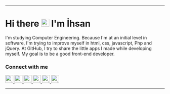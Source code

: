 <hr>

<h1> Hi there <a rel="nofollow"><img src="https://camo.githubusercontent.com/e8e7b06ecf583bc040eb60e44eb5b8e0ecc5421320a92929ce21522dbc34c891/68747470733a2f2f6d656469612e67697068792e636f6d2f6d656469612f6876524a434c467a6361737252346961377a2f67697068792e676966" width="25px" data-canonical-src="https://media.giphy.com/media/hvRJCLFzcasrR4ia7z/giphy.gif" style="max-width:100%;"></a> I'm İhsan </h1>

  <p> I'm studying Computer Engineering. Because I'm at an initial level in software, I'm trying to improve myself in html, css, javascript, Php and jQuery. At GitHub, I try to share the little apps I made while developing myself. My goal is to be a good front-end developer. </p>
  
  <h3> Connect with me  </h3>
  
  <p> 
  <a href="https://mail.google.com/ddcihsan@gmail.com" rel="nofollow">
  <img alt="guilyx | mail" width=25px" padding="15px" src="https://image.flaticon.com/icons/png/512/2965/2965306.png" style="max-width:100%;">
  </a>
  <a href="https://www.instagram.com/ihsan.ddc/?hl=tr" rel="nofollow">
  <img alt="guilyx | instagram" width="25px" src="https://image.flaticon.com/icons/png/512/1409/1409946.png" style="max-width:100%;">
  </a>
  <a href="https://www.linkedin.com/in/ihsan-dede%C3%A7-6402b11a7/" rel="nofollow">
  <img alt="guilyx | linkedin" width="25px" src="https://image.flaticon.com/icons/png/512/1409/1409945.png" style="max-width:100%;">
  </a>
  <a href="https://twitter.com/DedecIhsan" rel="nofollow">
  <img alt="guilyx | Twitter" width="25px" src="https://image.flaticon.com/icons/png/512/1409/1409937.png" style="max-width:100%;">
  </a>
  <a href="https://github.com/ihsandedec" rel="nofollow">
  <img alt="guilyx | github" width="25px" src="https://image.flaticon.com/icons/png/512/25/25657.png" style="max-width:100%;">
  </a>
   <a href="https://ddcihsan.medium.com/" rel="nofollow">
  <img alt="guilyx | medium" width="25px" src="https://image.flaticon.com/icons/png/512/2111/2111543.png" style="max-width:100%;">
  </a>                                       
</p>
<hr>
                                                                                                                             



                                                                                                                                




